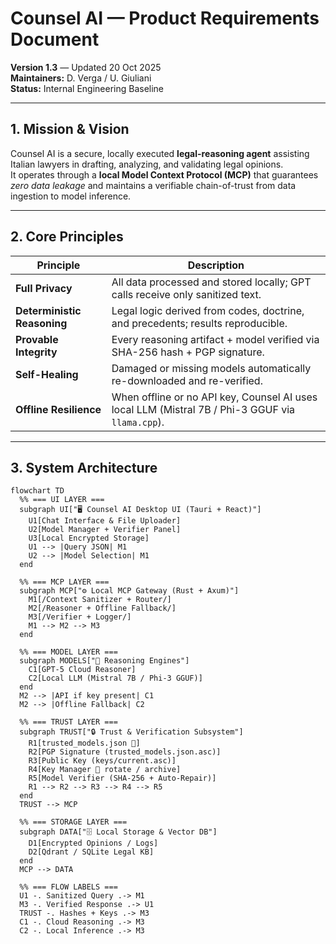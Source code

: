 # **Counsel AI — Product Requirements Document**  
**Version 1.3** — Updated 20 Oct 2025  
**Maintainers:** D. Verga / U. Giuliani  
**Status:** Internal Engineering Baseline  

---

## **1. Mission & Vision**
Counsel AI is a secure, locally executed **legal-reasoning agent** assisting Italian lawyers in drafting, analyzing, and validating legal opinions.  
It operates through a **local Model Context Protocol (MCP)** that guarantees *zero data leakage* and maintains a verifiable chain-of-trust from data ingestion to model inference.

---

## **2. Core Principles**

| Principle | Description |
|------------|-------------|
| **Full Privacy** | All data processed and stored locally; GPT calls receive only sanitized text. |
| **Deterministic Reasoning** | Legal logic derived from codes, doctrine, and precedents; results reproducible. |
| **Provable Integrity** | Every reasoning artifact + model verified via SHA-256 hash + PGP signature. |
| **Self-Healing** | Damaged or missing models automatically re-downloaded and re-verified. |
| **Offline Resilience** | When offline or no API key, Counsel AI uses local LLM (Mistral 7B / Phi-3 GGUF via `llama.cpp`). |

---

## **3. System Architecture**

```mermaid
flowchart TD
  %% === UI LAYER ===
  subgraph UI["🖥️ Counsel AI Desktop UI (Tauri + React)"]
    U1[Chat Interface & File Uploader]
    U2[Model Manager + Verifier Panel]
    U3[Local Encrypted Storage]
    U1 --> |Query JSON| M1
    U2 --> |Model Selection| M1
  end

  %% === MCP LAYER ===
  subgraph MCP["⚙️ Local MCP Gateway (Rust + Axum)"]
    M1[/Context Sanitizer + Router/]
    M2[/Reasoner + Offline Fallback/]
    M3[/Verifier + Logger/]
    M1 --> M2 --> M3
  end

  %% === MODEL LAYER ===
  subgraph MODELS["🧠 Reasoning Engines"]
    C1[GPT-5 Cloud Reasoner]
    C2[Local LLM (Mistral 7B / Phi-3 GGUF)]
  end
  M2 --> |API if key present| C1
  M2 --> |Offline Fallback| C2

  %% === TRUST LAYER ===
  subgraph TRUST["🔒 Trust & Verification Subsystem"]
    R1[trusted_models.json 📜]
    R2[PGP Signature (trusted_models.json.asc)]
    R3[Public Key (keys/current.asc)]
    R4[Key Manager 🔑 rotate / archive]
    R5[Model Verifier (SHA-256 + Auto-Repair)]
    R1 --> R2 --> R3 --> R4 --> R5
  end
  TRUST --> MCP

  %% === STORAGE LAYER ===
  subgraph DATA["🗄️ Local Storage & Vector DB"]
    D1[Encrypted Opinions / Logs]
    D2[Qdrant / SQLite Legal KB]
  end
  MCP --> DATA

  %% === FLOW LABELS ===
  U1 -. Sanitized Query .-> M1
  M3 -. Verified Response .-> U1
  TRUST -. Hashes + Keys .-> M3
  C1 -. Cloud Reasoning .-> M3
  C2 -. Local Inference .-> M3
